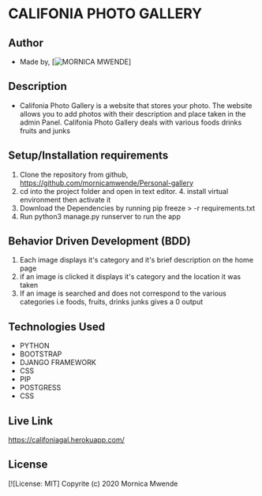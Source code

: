 # CALIFONIA PHOTO GALLERY
## Author
* Made by,   [![MORNICA MWENDE]()]
## Description
* Califonia Photo Gallery is a website that stores your photo. The website allows you to add photos with their description and place taken in the admin Panel. Califonia Photo Gallery deals with various foods drinks fruits and junks
## Setup/Installation requirements
1. Clone  the repository from github, https://github.com/mornicamwende/Personal-gallery
3. cd into the project folder and open in text editor. 4. install virtual environment then activate it
4. Download the Dependencies by running pip freeze > -r requirements.txt
4. Run python3 manage.py runserver to run the app
## Behavior Driven Development (BDD)
1. Each image displays it's category and it's brief description on the home page
2. if an image is clicked it displays  it's category and the location it was taken
3. If an image is searched and does not correspond to the various categories i.e foods, fruits, drinks junks gives a 0 output

## Technologies Used
* PYTHON
* BOOTSTRAP
* DJANGO FRAMEWORK
* CSS
* PIP
* POSTGRESS
* CSS
## Live Link
https://califoniagal.herokuapp.com/
## License
[![License: MIT]
Copyrite (c) 2020 Mornica Mwende